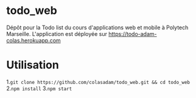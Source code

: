# todo_web
  Dépôt pour la Todo list du cours d'applications web et mobile à Polytech Marseille. 
  L'application est déployée sur https://todo-adam-colas.herokuapp.com

# Utilisation 
1.```git clone https://github.com/colasadam/todo_web.git && cd todo_web```
2.```npm install```
3.```npm start```

